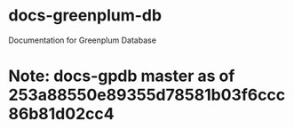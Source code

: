 # docs-greenplum-db 
Documentation for Greenplum Database

# Note: docs-gpdb master as of 253a88550e89355d78581b03f6ccc86b81d02cc4
